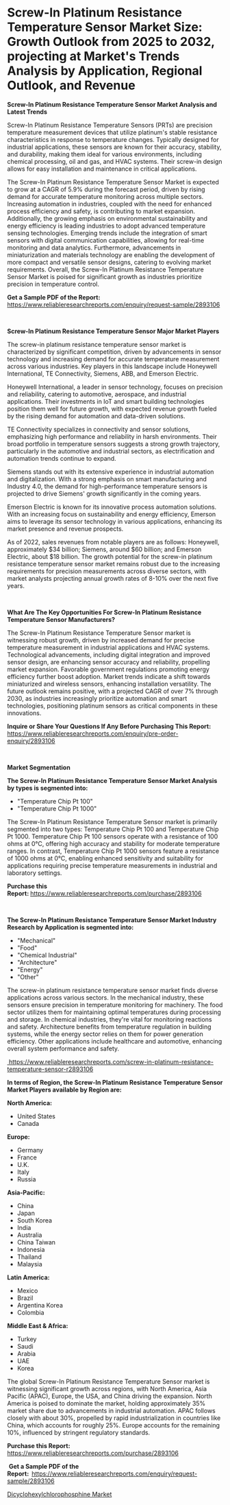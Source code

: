 <p><h1>Screw-In Platinum Resistance Temperature Sensor Market Size: Growth Outlook from 2025 to 2032, projecting at Market's Trends Analysis by Application, Regional Outlook, and Revenue</h1></p><p><strong>Screw-In Platinum Resistance Temperature Sensor Market Analysis and Latest Trends</strong></p>
<p><p>Screw-In Platinum Resistance Temperature Sensors (PRTs) are precision temperature measurement devices that utilize platinum's stable resistance characteristics in response to temperature changes. Typically designed for industrial applications, these sensors are known for their accuracy, stability, and durability, making them ideal for various environments, including chemical processing, oil and gas, and HVAC systems. Their screw-in design allows for easy installation and maintenance in critical applications.</p><p>The Screw-In Platinum Resistance Temperature Sensor Market is expected to grow at a CAGR of 5.9% during the forecast period, driven by rising demand for accurate temperature monitoring across multiple sectors. Increasing automation in industries, coupled with the need for enhanced process efficiency and safety, is contributing to market expansion. Additionally, the growing emphasis on environmental sustainability and energy efficiency is leading industries to adopt advanced temperature sensing technologies. Emerging trends include the integration of smart sensors with digital communication capabilities, allowing for real-time monitoring and data analytics. Furthermore, advancements in miniaturization and materials technology are enabling the development of more compact and versatile sensor designs, catering to evolving market requirements. Overall, the Screw-In Platinum Resistance Temperature Sensor Market is poised for significant growth as industries prioritize precision in temperature control.</p></p>
<p><strong>Get a Sample PDF of the Report:&nbsp;</strong> <a href="https://www.reliableresearchreports.com/enquiry/request-sample/2893106?utm_campaign=2487&utm_medium=2&utm_source=Github&utm_content=ia&utm_term=15032025&utm_id=screw-in-platinum-resistance-temperature-sensor">https://www.reliableresearchreports.com/enquiry/request-sample/2893106</a></p>
<p>&nbsp;</p>
<p><strong>Screw-In Platinum Resistance Temperature Sensor Major Market Players</strong></p>
<p><p>The screw-in platinum resistance temperature sensor market is characterized by significant competition, driven by advancements in sensor technology and increasing demand for accurate temperature measurement across various industries. Key players in this landscape include Honeywell International, TE Connectivity, Siemens, ABB, and Emerson Electric.</p><p>Honeywell International, a leader in sensor technology, focuses on precision and reliability, catering to automotive, aerospace, and industrial applications. Their investments in IoT and smart building technologies position them well for future growth, with expected revenue growth fueled by the rising demand for automation and data-driven solutions.</p><p>TE Connectivity specializes in connectivity and sensor solutions, emphasizing high performance and reliability in harsh environments. Their broad portfolio in temperature sensors suggests a strong growth trajectory, particularly in the automotive and industrial sectors, as electrification and automation trends continue to expand.</p><p>Siemens stands out with its extensive experience in industrial automation and digitalization. With a strong emphasis on smart manufacturing and Industry 4.0, the demand for high-performance temperature sensors is projected to drive Siemens' growth significantly in the coming years.</p><p>Emerson Electric is known for its innovative process automation solutions. With an increasing focus on sustainability and energy efficiency, Emerson aims to leverage its sensor technology in various applications, enhancing its market presence and revenue prospects.</p><p>As of 2022, sales revenues from notable players are as follows: Honeywell, approximately $34 billion; Siemens, around $60 billion; and Emerson Electric, about $18 billion. The growth potential for the screw-in platinum resistance temperature sensor market remains robust due to the increasing requirements for precision measurements across diverse sectors, with market analysts projecting annual growth rates of 8-10% over the next five years.</p></p>
<p>&nbsp;</p>
<p><strong>What Are The Key Opportunities For Screw-In Platinum Resistance Temperature Sensor Manufacturers?</strong></p>
<p><p>The Screw-In Platinum Resistance Temperature Sensor market is witnessing robust growth, driven by increased demand for precise temperature measurement in industrial applications and HVAC systems. Technological advancements, including digital integration and improved sensor design, are enhancing sensor accuracy and reliability, propelling market expansion. Favorable government regulations promoting energy efficiency further boost adoption. Market trends indicate a shift towards miniaturized and wireless sensors, enhancing installation versatility. The future outlook remains positive, with a projected CAGR of over 7% through 2030, as industries increasingly prioritize automation and smart technologies, positioning platinum sensors as critical components in these innovations.</p></p>
<p><strong>Inquire or Share Your Questions If Any Before Purchasing This Report:</strong> <a href="https://www.reliableresearchreports.com/enquiry/pre-order-enquiry/2893106?utm_campaign=2487&utm_medium=2&utm_source=Github&utm_content=ia&utm_term=15032025&utm_id=screw-in-platinum-resistance-temperature-sensor">https://www.reliableresearchreports.com/enquiry/pre-order-enquiry/2893106</a></p>
<p>&nbsp;</p>
<p><strong>Market Segmentation</strong></p>
<p><strong>The Screw-In Platinum Resistance Temperature Sensor Market Analysis by types is segmented into:</strong></p>
<p><ul><li>"Temperature Chip Pt 100"</li><li>"Temperature Chip Pt 1000"</li></ul></p>
<p><p>The Screw-In Platinum Resistance Temperature Sensor market is primarily segmented into two types: Temperature Chip Pt 100 and Temperature Chip Pt 1000. Temperature Chip Pt 100 sensors operate with a resistance of 100 ohms at 0°C, offering high accuracy and stability for moderate temperature ranges. In contrast, Temperature Chip Pt 1000 sensors feature a resistance of 1000 ohms at 0°C, enabling enhanced sensitivity and suitability for applications requiring precise temperature measurements in industrial and laboratory settings.</p></p>
<p><strong>Purchase this Report:&nbsp;</strong><a href="https://www.reliableresearchreports.com/purchase/2893106?utm_campaign=2487&utm_medium=2&utm_source=Github&utm_content=ia&utm_term=15032025&utm_id=screw-in-platinum-resistance-temperature-sensor">https://www.reliableresearchreports.com/purchase/2893106</a></p>
<p>&nbsp;</p>
<p><strong>The Screw-In Platinum Resistance Temperature Sensor Market Industry Research by Application is segmented into:</strong></p>
<p><ul><li>"Mechanical"</li><li>"Food"</li><li>"Chemical Industrial"</li><li>"Architecture"</li><li>"Energy"</li><li>"Other"</li></ul></p>
<p><p>The screw-in platinum resistance temperature sensor market finds diverse applications across various sectors. In the mechanical industry, these sensors ensure precision in temperature monitoring for machinery. The food sector utilizes them for maintaining optimal temperatures during processing and storage. In chemical industries, they're vital for monitoring reactions and safety. Architecture benefits from temperature regulation in building systems, while the energy sector relies on them for power generation efficiency. Other applications include healthcare and automotive, enhancing overall system performance and safety.</p></p>
<p><a href="https://www.reliableresearchreports.com/screw-in-platinum-resistance-temperature-sensor-r2893106?utm_campaign=2487&utm_medium=2&utm_source=Github&utm_content=ia&utm_term=15032025&utm_id=screw-in-platinum-resistance-temperature-sensor">&nbsp;https://www.reliableresearchreports.com/screw-in-platinum-resistance-temperature-sensor-r2893106</a></p>
<p><strong>In terms of Region, the Screw-In Platinum Resistance Temperature Sensor Market Players available by Region are:</strong></p>
<p>
    <p> <strong> North America: </strong>
        <ul>
            <li>United States</li>
            <li>Canada</li>
        </ul>
        </p> 
    <p> <strong> Europe: </strong>
        <ul>
            <li>Germany</li>
            <li>France</li>
            <li>U.K.</li>
            <li>Italy</li>
            <li>Russia</li>
        </ul>
        </p> 
    <p> <strong> Asia-Pacific: </strong>
        <ul>
            <li>China</li>
            <li>Japan</li>
            <li>South Korea</li>
            <li>India</li>
            <li>Australia</li>
            <li>China Taiwan</li>
            <li>Indonesia</li>
            <li>Thailand</li>
            <li>Malaysia</li>
        </ul>
        </p> 
    <p> <strong> Latin America: </strong>
        <ul>
            <li>Mexico</li>
            <li>Brazil</li>
            <li>Argentina Korea</li>
            <li>Colombia</li>
        </ul>
        </p> 
    <p> <strong> Middle East & Africa: </strong>
        <ul>
            <li>Turkey</li>
            <li>Saudi</li>
            <li>Arabia</li>
            <li>UAE</li>
            <li>Korea</li>
        </ul>
    </p>
    </p>
<p><p>The global Screw-In Platinum Resistance Temperature Sensor market is witnessing significant growth across regions, with North America, Asia Pacific (APAC), Europe, the USA, and China driving the expansion. North America is poised to dominate the market, holding approximately 35% market share due to advancements in industrial automation. APAC follows closely with about 30%, propelled by rapid industrialization in countries like China, which accounts for roughly 25%. Europe accounts for the remaining 10%, influenced by stringent regulatory standards.</p></p>
<p><strong>Purchase this Report: </strong><a href="https://www.reliableresearchreports.com/purchase/2893106?utm_campaign=2487&utm_medium=2&utm_source=Github&utm_content=ia&utm_term=15032025&utm_id=screw-in-platinum-resistance-temperature-sensor">https://www.reliableresearchreports.com/purchase/2893106</a></p>
<p>&nbsp;<strong>Get a Sample PDF of the Report:&nbsp;&nbsp;</strong><a href="https://www.reliableresearchreports.com/enquiry/request-sample/2893106?utm_campaign=2487&utm_medium=2&utm_source=Github&utm_content=ia&utm_term=15032025&utm_id=screw-in-platinum-resistance-temperature-sensor">https://www.reliableresearchreports.com/enquiry/request-sample/2893106</a></p>
<p><strong></strong></p>
<p><p><a href="https://github.com/chungwimbu4/Market-Research-Report-List-1/blob/main/dicyclohexylchlorophosphine-market.md?utm_campaign=2487&utm_medium=2&utm_source=Github&utm_content=ia&utm_term=15032025&utm_id=screw-in-platinum-resistance-temperature-sensor">Dicyclohexylchlorophosphine Market</a></p></p>